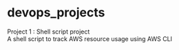# devops_projects

Project 1 : Shell script project\
A shell script to track AWS resource usage using AWS CLI
